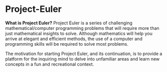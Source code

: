 # Project-Euler
**What is Project Euler?** 
Project Euler is a series of challenging mathematical/computer programming problems that will 
require more than just mathematical insights to solve. Although mathematics will help you arrive at 
elegant and efficient methods, the use of a computer and programming skills will be required to solve most problems.  

The motivation for starting Project Euler, and its continuation, is to provide a platform for the inquiring mind to 
delve into unfamiliar areas and learn new concepts in a fun and recreational context.
